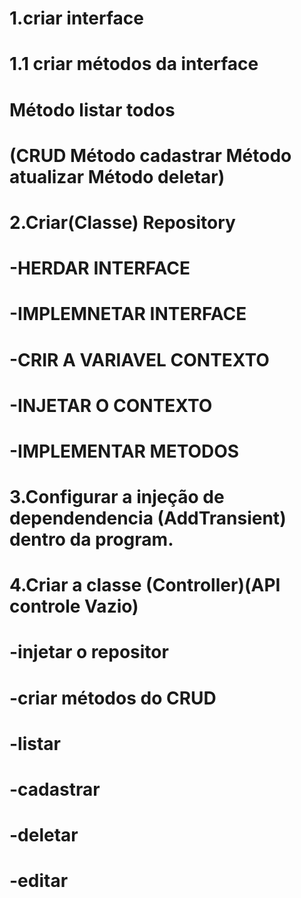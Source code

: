 # 1.criar interface 

# 1.1 criar métodos da interface 

# Método listar todos

# (CRUD Método cadastrar Método atualizar Método deletar)

# 2.Criar(Classe) Repository
# -HERDAR INTERFACE
# -IMPLEMNETAR INTERFACE
# -CRIR A VARIAVEL CONTEXTO
# -INJETAR O CONTEXTO
# -IMPLEMENTAR METODOS

# 3.Configurar a injeção de dependendencia (AddTransient) dentro da program.

# 4.Criar a classe (Controller)(API controle Vazio)
# -injetar o repositor
# -criar métodos do CRUD
# -listar
# -cadastrar
# -deletar
# -editar
